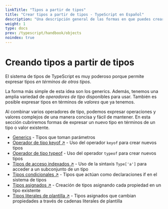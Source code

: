 ```yaml
---
linkTitle: "Tipos a partir de tipos"
title: "Crear tipos a partir de tipos - TypeScript en Español"
description: "Una descripción general de las formas en que puedes crear más tipos a partir de tipos existentes."
weight: 1
type: docs
prev: /typescript/handbook/objects
noindex: true
---
```


# Creando tipos a partir de tipos

El sistema de tipos de TypeScript es muy poderoso porque permite expresar tipos *en términos de otros tipos*.

La forma más simple de esta idea son los generics. Además, tenemos una amplia variedad de *operadores de tipo* disponibles para usar.
También es posible expresar tipos en términos de *valores* que ya tenemos.

Al combinar varios operadores de tipo, podemos expresar operaciones y valores complejos de una manera concisa y fácil de mantener.
En esta sección cubriremos formas de expresar un nuevo tipo en términos de un tipo o valor existente.

- [Generics](/typescript/handbook/manipulacion-tipos/tipos-genericos) - Tipos que toman parámetros
- [Operador de tipo keyof ↗](https://www.typescriptlang.org/docs/handbook/2/keyof-types.html) - Uso del operador `keyof` para crear nuevos tipos
- [Operador de tipo typeof](/typescript/handbook/manipulacion-tipos/operador-typeof) - Uso del operador `typeof` para crear nuevos tipos
- [Tipos de acceso indexados ↗](https://www.typescriptlang.org/docs/handbook/2/indexed-access-types.html) - Uso de la sintaxis `Type['a']` para acceder a un subconjunto de un tipo
- [Tipos condicionales ↗](https://www.typescriptlang.org/docs/handbook/2/conditional-types.html) - Tipos que actúan como declaraciones if en el sistema de tipos
- [Tipos asignados ↗](https://www.typescriptlang.org/docs/handbook/2/mapped-types.html) - Creación de tipos asignando cada propiedad en un tipo existente
- [Tipos literales de plantilla ↗](https://www.typescriptlang.org/docs/handbook/2/template-literal-types.html) - Tipos asignados que cambian propiedades a través de cadenas literales de plantilla
